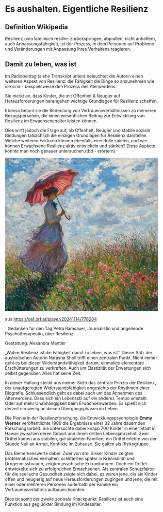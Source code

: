 # Es aushalten. Eigentliche Resilienz


## Definition Wikipedia

Resilienz (von lateinisch resilire: zurückspringen, abprallen, nicht anhaften), auch Anpassungsfähigkeit, ist der Prozess, in dem Personen auf Probleme und Veränderungen mit Anpassung ihres Verhaltens reagieren.

## Damit zu leben, was ist

Im Radiobeitrag (siehe Transkript unten) beleuchtet die Autorin einen weiteren Aspekt von Resilienz: die Fähigkeit die Dinge so anzunehmen wie sie sind - beispielsweise den Prozess des Äterwerdens.

Sie merkt an, dass Kinder, die mit Offenheit & Neugier auf Herausforderungen herangehen wichtige Grundlagen für Resilienz schaffen.

Ebenso betont sie die Bedeutung von Vertrauensverhältnissen zu mehreren Bezugspersonen, die einen wesentlichen Beitrag zur Entwicklung von Resilienz im Erwachsenenalter leisten können.

Dies wirft jedoch die Frage auf, ob Offenheit, Neugier und stabile soziale Bindungen tatsächlich die einzigen Grundlagen für Resilienz darstellen.
Welche weiteren Faktoren können ebenfalls eine Rolle spielen, und wie können Erwachsene Resilienz aktiv entwickeln und stärken? Diese Aspkete könnte man noch genauer untersuchen.(tbd - erörtern)

![Resilienz](./images/resilience.png)

aus https://oe1.orf.at/player/20241114/778204

`
Gedanken für den Tag
Petra Ramsauer, Journalistin und angehende Psychotherapeutin, über Resilienz

Gestaltung: Alexandra Mantler

„Wahre Resilienz ist die Fähigkeit damit zu leben, was ist“. Dieser Satz der australischen Autorin Natasha Sholl trifft einen zentralen Punkt. Nicht immer geht es bei dieser Widerstandsfähigkeit darum, einmalige elementare Erschütterungen zu verkraften. Auch um Elastizität der Erwartungen sich selbst gegenüber. Alles hat seine Zeit.

In dieser Haltung steckt aus meiner Sicht das zentrale Prinzip der Resilienz, der unaufgeregten Widerstandsfähigkeit angesichts der Rhythmen einer Biografie. Schlussendlich geht es dabei auch um das Annehmen des Älterwerdens. Dass sich ein Lebensstil auf ein anderes Tempo umstellt. Oder auf mehr Unabhängigkeit beim Erwachsenwerden. Es spießt sich derzeit ein wenig an diesen Übergangsphasen im Leben.

Die Pionierin der Resilienzforschung, die Entwicklungspsychologin **Emmy Werner** veröffentlichte 1989 die Ergebnisse einer 32 Jahre dauernden Forschungsarbeit. Sie untersuchte dabei knapp 700 Kinder in einer Stadt in Hawaii zwischen deren Geburt und ihrem dritten Lebensjahrzehnt. Zwei Drittel kamen aus stabilen, gut situierten Familien, ein Drittel erlebte von der Stunde Null an Armut, Konflikte im Zuhause. Sie galten als Risikogruppe.

Das Bemerkenswerte dabei: Zwei von drei dieser Kinder zeigten problematisches Verhalten, schlitterten später in Kriminalität und Drogenmissbrauch, zeigten psychische Erkrankungen. Doch ein Drittel entwickelte sich zu erfolgreichen Erwachsenen. Als zentralen Schutzfaktor für die seelische Gesundheit zeigte sich dabei, es waren jene, die als Kinder offen und neugierig auf neue Herausforderungen zugingen und jene, die mit einer oder mehreren Personen außerhalb der Familie ein Vertrauensverhältnis aufbauen konnten.

Dies ist somit der zweite zentrale Knackpunkt: Resilienz ist auch eine Funktion aus geglückter Bindung im Kindesalter.
`


